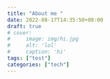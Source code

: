 ```yaml
---
title: "About me "
date: 2022-08-17T14:35:50+08:00
draft: true
# cover:
#     image: img/hi.jpg
#     alt: 'lol'
#     caption: 'hi'
tags: ["test"]
categories: ["tech"]
---
```


    
        




